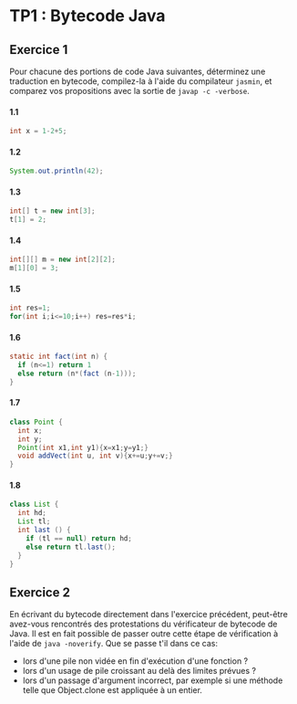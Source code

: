 TP1 : Bytecode Java
===================

## Exercice 1 ##

Pour chacune des portions de code Java suivantes, déterminez
une traduction en bytecode, compilez-la  à l'aide du compilateur
`jasmin`, et comparez vos propositions avec la sortie de `javap -c -verbose`.

#### 1.1 ####

```java
int x = 1-2+5;
```
#### 1.2 ####

```java
System.out.println(42);
```

#### 1.3 ####

```java
int[] t = new int[3]; 
t[1] = 2; 
```

#### 1.4 ####

```java
int[][] m = new int[2][2];
m[1][0] = 3;
```

#### 1.5 ####

```java
int res=1;
for(int i;i<=10;i++) res=res*i;
```

#### 1.6 ####

```java
static int fact(int n) { 
  if (n<=1) return 1
  else return (n*(fact (n-1)));
}
```

#### 1.7 ####

```java
class Point { 
  int x; 
  int y;
  Point(int x1,int y1){x=x1;y=y1;}
  void addVect(int u, int v){x+=u;y+=v;}
}
```

#### 1.8 ####

```java
class List {
  int hd; 
  List tl; 
  int last () {
    if (tl == null) return hd; 
    else return tl.last(); 
  }
}
```

## Exercice 2 ##

En écrivant du bytecode directement dans l'exercice précédent,
peut-être avez-vous rencontrés des protestations du vérificateur de
bytecode de Java. Il est en fait possible de passer outre cette étape
de vérification à l'aide de `java -noverify`.  Que se passe t'il dans
ce cas:

- lors d'une pile non vidée en fin d'exécution d'une fonction ?
- lors d'un usage de pile croissant au delà des limites prévues ?
- lors d'un passage d'argument incorrect, par exemple si une méthode telle que Object.clone est appliquée à un entier.
